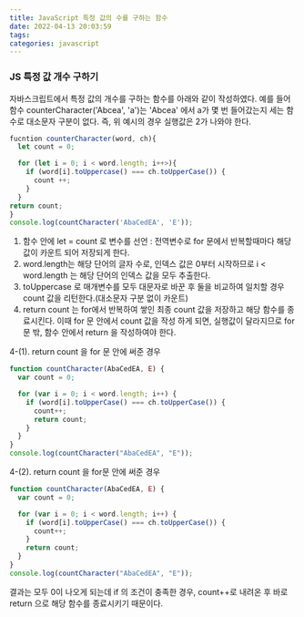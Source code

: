 ```yaml
---
title: JavaScript 특정 값의 수를 구하는 함수
date: 2022-04-13 20:03:59
tags:
categories: javascript
---
```


<h3>JS 특정 값 개수 구하기</h3>

자바스크립트에서 특정 값의 개수를 구하는 함수를 아래와 같이 작성하였다.
예를 들어 함수 counterCharacter('Abcea', 'a')는 'Abcea' 에서 a가 몇 번 들어갔는지 세는 함수로 대소문자 구분이 없다.
즉, 위 예시의 경우 실행값은 2가 나와야 한다.

```javascript
fucntion counterCharacter(word, ch){
  let count = 0;

  for (let i = 0; i < word.length; i++>){
    if (word[i].toUppercase() === ch.toUpperCase()) {
      count ++;
    }
  }
return count;
}
console.log(countCharacter('AbaCedEA', 'E'));
```

1. 함수 안에 let = count 로 변수를 선언 : 전역변수로 for 문에서 반복할때마다 해당 값이 카운트 되어 저장되게 한다.
2. word.length는 해당 단어의 글자 수로, 인덱스 값은 0부터 시작하므로 i < word.length 는 해당 단어의 인덱스 값을 모두 추출한다.
3. toUppercase 로 매개변수를 모두 대문자로 바꾼 후 둘을 비교하여 일치할 경우 count 값을 리턴한다.(대소문자 구분 없이 카운트)
4. return count 는 for에서 반복하여 쌓인 최종 count 값을 저장하고 해당 함수를 종료시킨다. 이때 for 문 안에서 count 값을 작성 하게 되면, 실행값이 달라지므로
   for 문 밖, 함수 안에서 return 을 작성하여야 한다.

4-(1). return count 을 for 문 안에 써준 경우

```javascript
function countCharacter(AbaCedEA, E) {
  var count = 0;

  for (var i = 0; i < word.length; i++) {
    if (word[i].toUpperCase() === ch.toUpperCase()) {
      count++;
      return count;
    }
  }
}
console.log(countCharacter("AbaCedEA", "E"));
```

4-(2). return count 을 for문 안에 써준 경우

```javascript
function countCharacter(AbaCedEA, E) {
  var count = 0;

  for (var i = 0; i < word.length; i++) {
    if (word[i].toUpperCase() === ch.toUpperCase()) {
      count++;
    }
    return count;
  }
}
console.log(countCharacter("AbaCedEA", "E"));
```

결과는 모두 0이 나오게 되는데 if 의 조건이 충족한 경우, count++로 내려온 후 바로 return 으로 해당 함수를 종료시키기 때문이다.
